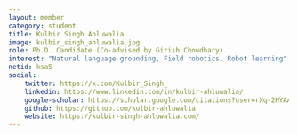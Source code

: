 ```yaml
---
layout: member
category: student
title: Kulbir Singh Ahluwalia
image: kulbir_singh_ahluwalia.jpg
role: Ph.D. Candidate (Co-advised by Girish Chowdhary)
interest: "Natural language grounding, Field robotics, Robot learning"
netid: ksa5
social:
    twitter: https://x.com/Kulbir_Singh_
    linkedin: https://www.linkedin.com/in/kulbir-ahluwalia/
    google-scholar: https://scholar.google.com/citations?user=rXq-2HYAAAAJ
    github: https://github.com/kulbir-ahluwalia
    website: https://kulbir-singh-ahluwalia.com/
---
```

